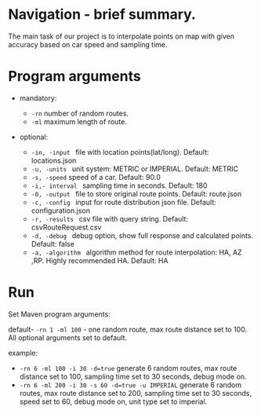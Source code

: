 # Navigation - brief summary.
The main task of our project is to interpolate points on map with given accuracy based on car speed and sampling time.

# Program arguments
- mandatory:
    * ```-rn``` number of random routes.
    * ```-ml``` maximum length of route.
 
 - optional:
    * ```-in, -input ``` file with location points(lat/long). Default: locations.json
    * ```-u, -units ``` unit system: METRIC or IMPERIAL. Default: METRIC
    * ```-s, -speed``` speed of a car. Default: 90.0
    * ```-i,- interval ``` sampling time in seconds. Default: 180
    * ```-0, -output ``` file to store original route points. Default: route.json
    * ```-c, -config ``` input for route distribution json file. Default: configuration.json
    * ```-r, -results ``` csv file with query string. Default: csvRouteRequest.csv
    * ```-d, -debug ``` debug option, show full response and calculated points. Default: false
    * ```-a, -algorithm ``` algorithm method for route interpolation: HA, AZ ,RP. Highly recommended HA. Default: HA
 # Run
 Set Maven program arguments:
 
 default-  ```-rn 1 -ml 100``` - one random route, max route distance set to 100. All optional arguments set to default.
 
 example:
 * ```-rn 6 -ml 100 -i 30 -d=true``` generate 6 random routes, max route distance set to 100, sampling time set to 30 seconds, debug mode on.
 * ```-rn 6 -ml 200 -i 30 -s 60 -d=true -u IMPERIAL``` generate 6 random routes, max route distance set to 200, sampling time set to 30 seconds, speed set to 60, debug mode on, unit type set to imperial.
 
 
 
 